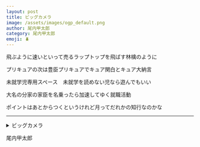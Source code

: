 ```yaml
---
layout: post
title: ビッグカメラ
image: /assets/images/ogp_default.png
author: 尾内甲太郎
category: 尾内甲太郎
emoji: 🪲
---
```


<div class="tanka-area"><div class="tanka">
<p>飛ぶように速いといって売るラップトップを飛ばす林檎のように</p>
<p>プリキュアの次は豊臣プリキュアでキュア関白とキュア大納言</p>
<p>未就学児専用スペース　未就学を読めない児なら遊んでもいい</p>
<p>大名の分家の家臣を名乗ったら加速してゆく就職活動</p>
<p>ポイントはあとからつくというけれど月ってだれかの知行なのかな</p></div></div>

---

<details><summary>ビッグカメラ</summary>
飛ぶように速いといって売るラップトップを飛ばす林檎のように<br />
プリキュアの次は豊臣プリキュアでキュア関白とキュア大納言<br />
未就学児専用スペース　未就学を読めない児なら遊んでもいい<br />
大名の分家の家臣を名乗ったら加速してゆく就職活動<br />
ポイントはあとからつくというけれど月ってだれかの知行なのかな<br />
</details>

尾内甲太郎
